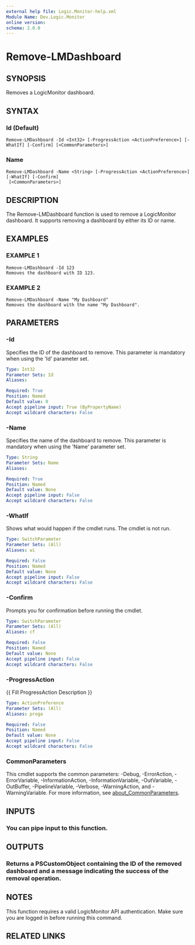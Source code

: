 ```yaml
---
external help file: Logic.Monitor-help.xml
Module Name: Dev.Logic.Monitor
online version:
schema: 2.0.0
---
```


# Remove-LMDashboard

## SYNOPSIS
Removes a LogicMonitor dashboard.

## SYNTAX

### Id (Default)
```
Remove-LMDashboard -Id <Int32> [-ProgressAction <ActionPreference>] [-WhatIf] [-Confirm] [<CommonParameters>]
```

### Name
```
Remove-LMDashboard -Name <String> [-ProgressAction <ActionPreference>] [-WhatIf] [-Confirm]
 [<CommonParameters>]
```

## DESCRIPTION
The Remove-LMDashboard function is used to remove a LogicMonitor dashboard.
It supports removing a dashboard by either its ID or name.

## EXAMPLES

### EXAMPLE 1
```
Remove-LMDashboard -Id 123
Removes the dashboard with ID 123.
```

### EXAMPLE 2
```
Remove-LMDashboard -Name "My Dashboard"
Removes the dashboard with the name "My Dashboard".
```

## PARAMETERS

### -Id
Specifies the ID of the dashboard to remove.
This parameter is mandatory when using the 'Id' parameter set.

```yaml
Type: Int32
Parameter Sets: Id
Aliases:

Required: True
Position: Named
Default value: 0
Accept pipeline input: True (ByPropertyName)
Accept wildcard characters: False
```

### -Name
Specifies the name of the dashboard to remove.
This parameter is mandatory when using the 'Name' parameter set.

```yaml
Type: String
Parameter Sets: Name
Aliases:

Required: True
Position: Named
Default value: None
Accept pipeline input: False
Accept wildcard characters: False
```

### -WhatIf
Shows what would happen if the cmdlet runs.
The cmdlet is not run.

```yaml
Type: SwitchParameter
Parameter Sets: (All)
Aliases: wi

Required: False
Position: Named
Default value: None
Accept pipeline input: False
Accept wildcard characters: False
```

### -Confirm
Prompts you for confirmation before running the cmdlet.

```yaml
Type: SwitchParameter
Parameter Sets: (All)
Aliases: cf

Required: False
Position: Named
Default value: None
Accept pipeline input: False
Accept wildcard characters: False
```

### -ProgressAction
{{ Fill ProgressAction Description }}

```yaml
Type: ActionPreference
Parameter Sets: (All)
Aliases: proga

Required: False
Position: Named
Default value: None
Accept pipeline input: False
Accept wildcard characters: False
```

### CommonParameters
This cmdlet supports the common parameters: -Debug, -ErrorAction, -ErrorVariable, -InformationAction, -InformationVariable, -OutVariable, -OutBuffer, -PipelineVariable, -Verbose, -WarningAction, and -WarningVariable. For more information, see [about_CommonParameters](http://go.microsoft.com/fwlink/?LinkID=113216).

## INPUTS

### You can pipe input to this function.
## OUTPUTS

### Returns a PSCustomObject containing the ID of the removed dashboard and a message indicating the success of the removal operation.
## NOTES
This function requires a valid LogicMonitor API authentication.
Make sure you are logged in before running this command.

## RELATED LINKS

